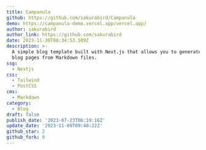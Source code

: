 ```yaml
---
title: Campanula
github: https://github.com/sakurabird/Campanula
demo: https://campanula-demo.vercel.app/vercel.app/
author: sakurabird
author_link: https://github.com/sakurabird
date: 2023-11-30T08:34:53.589Z
description: >-
  A simple blog template built with Next.js that allows you to generate static
  blog pages from Markdown files.
ssg:
  - Nextjs
css:
  - Tailwind
  - PostCSS
cms:
  - Markdown
category:
  - Blog
draft: false
publish_date: '2023-07-23T06:19:16Z'
update_date: '2023-11-09T09:40:22Z'
github_star: 2
github_fork: 0
---
```

